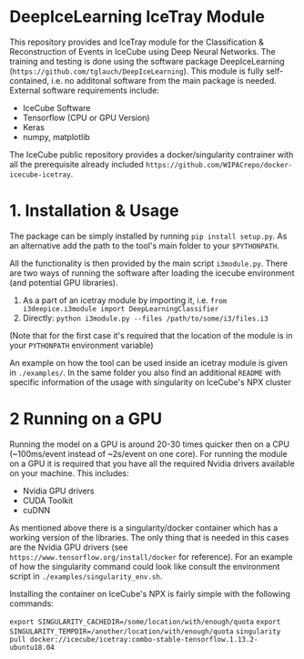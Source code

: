 # DeepIceLearning IceTray Module

This repository provides and IceTray module for the Classification & Reconstruction of Events in IceCube using Deep Neural Networks. The training and testing is done using the software package DeepIceLearning (`https://github.com/tglauch/DeepIceLearning`). This module is fully self-contained, i.e. no additonal software from the main package is needed. External software requirements include:
- IceCube Software
- Tensorflow (CPU or GPU Version)
- Keras
- numpy, matplotlib

The IceCube public repository provides a docker/singularity contrainer with all the prerequisite already included `https://github.com/WIPACrepo/docker-icecube-icetray`.

# 1. Installation & Usage

The package can be simply installed by running `pip install setup.py`. As an alternative add the path to the tool's main folder to your `$PYTHONPATH`. 

All the functionality is then provided by the main script `i3module.py`. There are two ways of running the software after loading the icecube environment (and potential GPU libraries).

1. As a part of an icetray module by importing it, i.e. `from i3deepice.i3module import DeepLearningClassifier`
2. Directly: `python i3module.py --files /path/to/some/i3/files.i3 `

(Note that for the first case it's required that the location of the module is in your `PYTHONPATH` environment variable)

An example on how the tool can be used inside an icetray module is given in `./examples/`. In the same folder you also find an additional `README` with specific information of the usage with singularity on IceCube's NPX cluster


# 2 Running on a GPU

Running the model on a GPU is around 20-30 times quicker then on a CPU (~100ms/event instead of ~2s/event on one core). For running the module on a GPU it is required that you have all the required Nvidia drivers available on your machine. 
This includes:
  - Nvidia GPU drivers
  - CUDA Toolkit
  - cuDNN
  
As mentioned above there is a singularity/docker container which has a working version of the libraries. The only thing that is needed in this cases are the Nvidia GPU drivers (see `https://www.tensorflow.org/install/docker` for reference). For an example of how the singularity command could look like consult the environment script in `./examples/singularity_env.sh`.

Installing the container on IceCube's NPX is fairly simple with the following commands:

`export SINGULARITY_CACHEDIR=/some/location/with/enough/quota`
`export SINGULARITY_TEMPDIR=/another/location/with/enough/quota`
`singularity pull docker://icecube/icetray:combo-stable-tensorflow.1.13.2-ubuntu18.04`
